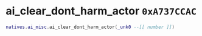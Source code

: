 # ai_clear_dont_harm_actor `0xA737CCAC`

```lua
natives.ai_misc.ai_clear_dont_harm_actor(_unk0 --[[ number ]])
```